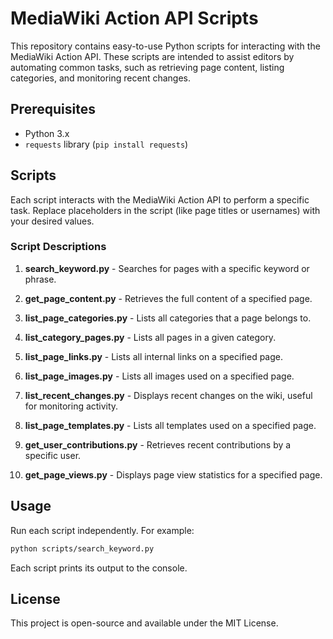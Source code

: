 # MediaWiki Action API Scripts

This repository contains easy-to-use Python scripts for interacting with the MediaWiki Action API. These scripts are intended to assist editors by automating common tasks, such as retrieving page content, listing categories, and monitoring recent changes.

## Prerequisites

- Python 3.x
- `requests` library (`pip install requests`)

## Scripts

Each script interacts with the MediaWiki Action API to perform a specific task. Replace placeholders in the script (like page titles or usernames) with your desired values.

### Script Descriptions

1. **search_keyword.py** - Searches for pages with a specific keyword or phrase.

2. **get_page_content.py** - Retrieves the full content of a specified page.

3. **list_page_categories.py** - Lists all categories that a page belongs to.

4. **list_category_pages.py** - Lists all pages in a given category.

5. **list_page_links.py** - Lists all internal links on a specified page.

6. **list_page_images.py** - Lists all images used on a specified page.

7. **list_recent_changes.py** - Displays recent changes on the wiki, useful for monitoring activity.

8. **list_page_templates.py** - Lists all templates used on a specified page.

9. **get_user_contributions.py** - Retrieves recent contributions by a specific user.

10. **get_page_views.py** - Displays page view statistics for a specified page.

## Usage

Run each script independently. For example:

```bash
python scripts/search_keyword.py
```

Each script prints its output to the console.

## License
This project is open-source and available under the MIT License.
